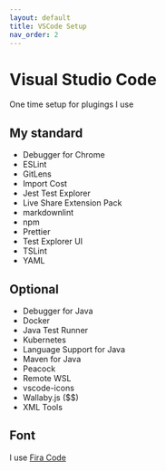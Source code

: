 ```yaml
---
layout: default
title: VSCode Setup
nav_order: 2
---
```

# Visual Studio Code

One time setup for plugings I use

## My standard

- Debugger for Chrome
- ESLint
- GitLens
- Import Cost
- Jest Test Explorer
- Live Share Extension Pack
- markdownlint
- npm
- Prettier
- Test Explorer UI
- TSLint
- YAML

## Optional

- Debugger for Java
- Docker
- Java Test Runner
- Kubernetes
- Language Support for Java
- Maven for Java
- Peacock
- Remote WSL
- vscode-icons
- Wallaby.js ($$)
- XML Tools

## Font

I use [Fira Code](https://github.com/tonsky/FiraCode)
